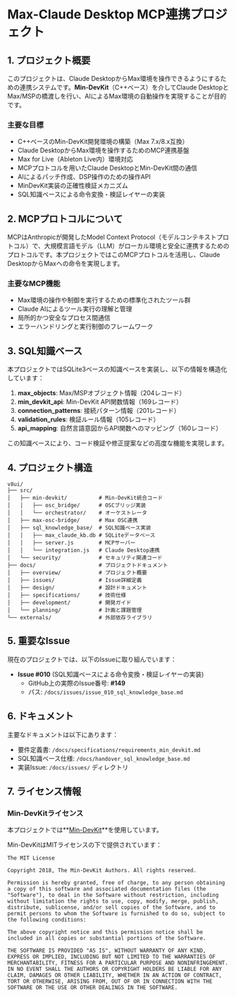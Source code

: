 # Max-Claude Desktop MCP連携プロジェクト

## 1. プロジェクト概要

このプロジェクトは、Claude DesktopからMax環境を操作できるようにするための連携システムです。**Min-DevKit**（C++ベース）を介してClaude DesktopとMax/MSPの橋渡しを行い、AIによるMax環境の自動操作を実現することが目的です。

### 主要な目標

- C++ベースのMin-DevKit開発環境の構築（Max 7.x/8.x互換）
- Claude DesktopからMax環境を操作するためのMCP連携基盤
- Max for Live（Ableton Live内）環境対応
- MCPプロトコルを用いたClaude DesktopとMin-DevKit間の通信
- AIによるパッチ作成、DSP操作のための操作API
- MinDevKit実装の正確性検証メカニズム
- SQL知識ベースによる命令変換・検証レイヤーの実装

## 2. MCPプロトコルについて

MCPはAnthropicが開発したModel Context Protocol（モデルコンテキストプロトコル）で、大規模言語モデル（LLM）がローカル環境と安全に連携するためのプロトコルです。本プロジェクトではこのMCPプロトコルを活用し、Claude DesktopからMaxへの命令を実現します。

### 主要なMCP機能

- Max環境の操作や制御を実行するための標準化されたツール群
- Claude AIによるツール実行の理解と管理
- 局所的かつ安全なプロセス間通信
- エラーハンドリングと実行制御のフレームワーク

## 3. SQL知識ベース

本プロジェクトではSQLite3ベースの知識ベースを実装し、以下の情報を構造化しています：

1. **max_objects**: Max/MSPオブジェクト情報（204レコード）
2. **min_devkit_api**: Min-DevKit API関数情報（169レコード）
3. **connection_patterns**: 接続パターン情報（201レコード）
4. **validation_rules**: 検証ルール情報（105レコード）
5. **api_mapping**: 自然言語意図からAPI関数へのマッピング（160レコード）

この知識ベースにより、コード検証や修正提案などの高度な機能を実現します。

## 4. プロジェクト構造

```
v8ui/
├── src/
│   ├── min-devkit/          # Min-DevKit統合コード
│   │   ├── osc_bridge/      # OSCブリッジ実装
│   │   └── orchestrator/    # オーケストレータ
│   ├── max-osc-bridge/      # Max OSC連携
│   ├── sql_knowledge_base/  # SQL知識ベース実装
│   │   ├── max_claude_kb.db # SQLiteデータベース
│   │   ├── server.js        # MCPサーバー
│   │   └── integration.js   # Claude Desktop連携
│   └── security/            # セキュリティ関連コード
├── docs/                    # プロジェクトドキュメント
│   ├── overview/            # プロジェクト概要
│   ├── issues/              # Issue詳細定義
│   ├── design/              # 設計ドキュメント
│   ├── specifications/      # 技術仕様
│   ├── development/         # 開発ガイド
│   └── planning/            # 計画と課題管理
└── externals/               # 外部依存ライブラリ
```

## 5. 重要なIssue

現在のプロジェクトでは、以下のIssueに取り組んでいます：

- **Issue #010** (SQL知識ベースによる命令変換・検証レイヤーの実装)
  - GitHub上の実際のIssue番号: **#149**
  - パス: `/docs/issues/issue_010_sql_knowledge_base.md`

## 6. ドキュメント

主要なドキュメントは以下にあります：

- 要件定義書: `/docs/specifications/requirements_min_devkit.md`
- SQL知識ベース仕様: `/docs/handover_sql_knowledge_base.md`
- 実装Issue: `/docs/issues/` ディレクトリ

## 7. ライセンス情報

### Min-DevKitライセンス

本プロジェクトでは**[Min-DevKit](https://github.com/Cycling74/min-devkit)**を使用しています。

Min-DevKitはMITライセンスの下で提供されています：

```
The MIT License

Copyright 2018, The Min-DevKit Authors. All rights reserved.

Permission is hereby granted, free of charge, to any person obtaining a copy of this software and associated documentation files (the "Software"), to deal in the Software without restriction, including without limitation the rights to use, copy, modify, merge, publish, distribute, sublicense, and/or sell copies of the Software, and to permit persons to whom the Software is furnished to do so, subject to the following conditions:

The above copyright notice and this permission notice shall be included in all copies or substantial portions of the Software.

THE SOFTWARE IS PROVIDED "AS IS", WITHOUT WARRANTY OF ANY KIND, EXPRESS OR IMPLIED, INCLUDING BUT NOT LIMITED TO THE WARRANTIES OF MERCHANTABILITY, FITNESS FOR A PARTICULAR PURPOSE AND NONINFRINGEMENT. IN NO EVENT SHALL THE AUTHORS OR COPYRIGHT HOLDERS BE LIABLE FOR ANY CLAIM, DAMAGES OR OTHER LIABILITY, WHETHER IN AN ACTION OF CONTRACT, TORT OR OTHERWISE, ARISING FROM, OUT OF OR IN CONNECTION WITH THE SOFTWARE OR THE USE OR OTHER DEALINGS IN THE SOFTWARE.
```
